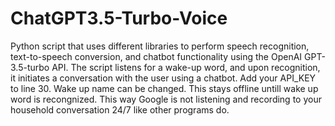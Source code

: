 # ChatGPT3.5-Turbo-Voice
Python script that uses different libraries to perform speech recognition, text-to-speech conversion, and chatbot functionality using the OpenAI GPT-3.5-turbo API. The script listens for a wake-up word, and upon recognition, it initiates a conversation with the user using a chatbot. Add your API_KEY to line 30. Wake up name can be changed. This stays offline untill wake up word is recongnized. This way Google is not listening and recording to your household conversation 24/7 like other programs do.
